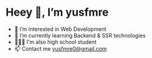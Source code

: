 #  Heey 👋, I’m yusfmre

- 👀 I’m interested in Web Development
- 🧠 I’m currently learning Backend & SSR technologies
- 👨🏽‍💻 I'm also high school student
- 📫 Contact me [yusfmre0@gmail.com](mailto:yusfmre0@gmail.com)
